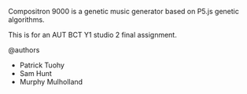 Compositron 9000 is a genetic music generator based on P5.js genetic algorithms.

This is for an AUT BCT Y1 studio 2 final assignment.

@authors  
  - Patrick Tuohy
  - Sam Hunt
  - Murphy Mulholland
